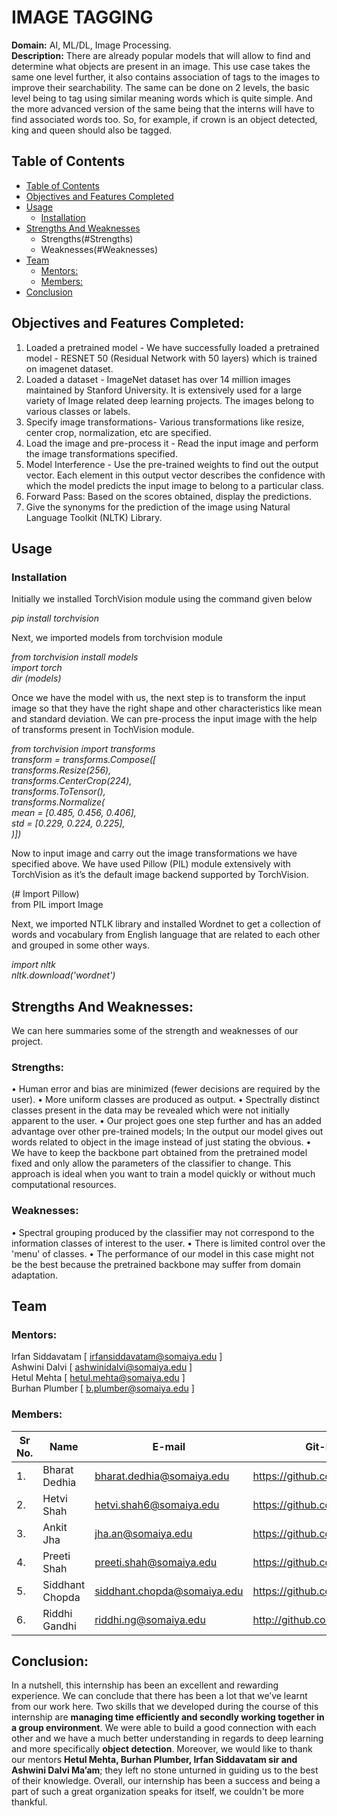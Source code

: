 <h1>IMAGE TAGGING</h1>
<b>Domain:</b> AI, ML/DL, Image Processing.<br>
<b>Description:</b>
There are already popular models that will allow to find and determine what objects are present in an image. This use case takes the same one level further, it also contains association of tags to the images to improve their searchability. The same can be done on 2 levels, the basic level being to tag using similar meaning words which is quite simple. And the more advanced version of the same being that the interns will have to find associated words too. So, for example, if crown is an object detected, king and queen should also be tagged.


## Table of Contents
- [Table of Contents](#table-of-contents)
- [Objectives and Features Completed](#Objectives-and-Features-Completed)
- [Usage](#usage)
  - [Installation](#installation)
- [Strengths And Weaknesses](#Strengths-And-Weaknesses)
  - Strengths(#Strengths)
  - Weaknesses(#Weaknesses)
- [Team](#team)
  - [Mentors:](#mentors)
  - [Members:](#members)
- [Conclusion](#Conclusion)


## Objectives and Features Completed:

1.	Loaded a pretrained model - We have successfully loaded a pretrained model - RESNET 50 (Residual Network with 50 layers) which is trained on imagenet dataset.
2.	Loaded a dataset - ImageNet dataset has over 14 million images maintained by Stanford University. It is extensively used for a large variety of Image related deep learning projects. The images belong to various classes or labels.
3.	Specify image transformations- Various transformations like resize, center crop, normalization, etc are specified.
4.	Load the image and pre-process it - Read the input image and perform the image transformations specified.
5.	Model Interference - Use the pre-trained weights to find out the output vector. Each element in this output vector describes the confidence with which the model predicts the input image to belong to a particular class.
6.	Forward Pass: Based on the scores obtained, display the predictions.
7.	Give the synonyms for the prediction of the image using Natural Language Toolkit (NLTK) Library.

## Usage

### Installation 
Initially we installed TorchVision module using the command given below

 <i>pip install torchvision</i>

Next, we imported models from torchvision module

 <i>from torchvision install models<br>
 import torch<br>
 dir (models)</i>

Once we have the model with us, the next step is to transform the input image so that they have the right shape and other characteristics like mean and standard deviation. We can pre-process the input image with the help of transforms present in TochVision module.

 <i>from torchvision import transforms<br>
 transform = transforms.Compose([<br>
 transforms.Resize(256),<br>
 transforms.CenterCrop(224),<br>
 transforms.ToTensor(),<br>
 transforms.Normalize(<br>
 mean = [0.485, 0.456, 0.406],<br>
 std = [0.229, 0.224, 0.225],<br>
 )])</i>

Now to input image and carry out the image transformations we have specified above. We have used Pillow (PIL) module extensively with TorchVision as it’s the default image backend supported by TorchVision.

 (# Import Pillow)<br>
from PIL import Image

Next, we imported NTLK library and installed Wordnet to get a collection of words and vocabulary from English language that are related to each other and grouped in some other ways.

 <i>import nltk<br>
 nltk.download('wordnet')</i>

## Strengths And Weaknesses:

We can here summaries some of the strength and weaknesses of our project.

### Strengths:
•	Human error and bias are minimized (fewer decisions are required by the user).
•	More uniform classes are produced as output.
•	Spectrally distinct classes present in the data may be revealed which were not initially apparent to the user.
•	Our project goes one step further and has an added advantage over other pre-trained models; In the output our model gives out words related to object in the image instead of just stating the obvious.
•	We have to keep the backbone part obtained from the pretrained model fixed and only allow the parameters of the classifier to change. This approach is ideal when you want to train a model quickly or without much computational resources.

### Weaknesses:
•	Spectral grouping produced by the classifier may not correspond to the information classes of interest to the user.
•	There is limited control over the 'menu' of classes.
•	The performance of our model in this case might not be the best because the pretrained backbone may suffer from domain adaptation.

## Team

### Mentors:
Irfan Siddavatam [ irfansiddavatam@somaiya.edu ]<br>
Ashwini Dalvi [ ashwinidalvi@somaiya.edu ]<br>
Hetul Mehta [ hetul.mehta@somaiya.edu ]<br>
Burhan Plumber [ b.plumber@somaiya.edu ]

### Members:
| Sr No. | Name            | E-mail                      | Git-Profile                     |
| ------ | --------------- | --------------------------- | ------------------------------- |
| 1.     | Bharat Dedhia   | bharat.dedhia@somaiya.edu   | https://github.com/BharatDedhia |
| 2.     | Hetvi Shah      | hetvi.shah6@somaiya.edu     | https://github.com/Hetvishah24  |
| 3.     | Ankit Jha       | jha.an@somaiya.edu          | https://github.com/AnkitJha06   |
| 4.     | Preeti Shah     | preeti.shah@somaiya.edu     | https://github.com/PreetiShah09 |
| 5.     | Siddhant Chopda | siddhant.chopda@somaiya.edu | https://github.com/siddhant7890 |
| 6.     | Riddhi Gandhi   | riddhi.ng@somaiya.edu       | http://github.com/Riddhi-Gandhi |

## Conclusion:

In a nutshell, this internship has been an excellent and rewarding experience. We can conclude that there has been a lot that we’ve learnt from our work here. Two skills that we developed during the course of this internship are <b>managing time efficiently and secondly working together in a group environment</b>. We were able to build a good connection with each other and we have a much better understanding in regards to deep learning and more specifically <b>object detection</b>. Moreover, we would like to thank our mentors <b>Hetul Mehta, Burhan Plumber, Irfan Siddavatam sir and Ashwini Dalvi Ma’am</b>; they left no stone unturned in guiding us to the best of their knowledge. Overall, our internship has been a success and being a part of such a great organization speaks for itself, we couldn't be more thankful.
